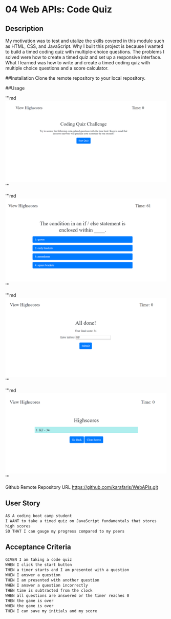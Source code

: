 # 04 Web APIs: Code Quiz

## Description
My motivation was to test and utalize the skills covered in this module such as HTML, CSS, and JavaScript. Why I built this project is because I wanted to build a timed coding quiz with multiple-choice questions. The problems I solved were how to create a timed quiz and set up a responsive interface. What I learned was how to write and create a timed coding quiz with multiple choice questions and a score calculator.

##Installation
Clone the remote repository to your local repository.

##Usage

'''md
![Start Quiz - Part 1 Screenshot](assets/images/coding-quiz_Part1.png)
'''

'''md
![Taking Timed Quiz - Part 2 Screenshot](assets/images/coding-quiz_Part2.png)
'''

'''md
![Quiz Completed - Enter Initials - Part 3 Screenshot](assets/images/coding-quiz_Part3.png)
'''

'''md
![View HighScores - Part 4 Screenshot](assets/images/coding-quiz_Part4.png)
'''

Github Remote Repository URL https://github.com/karafaris/WebAPIs.git


## User Story

```
AS A coding boot camp student
I WANT to take a timed quiz on JavaScript fundamentals that stores high scores
SO THAT I can gauge my progress compared to my peers
```

## Acceptance Criteria

```
GIVEN I am taking a code quiz
WHEN I click the start button
THEN a timer starts and I am presented with a question
WHEN I answer a question
THEN I am presented with another question
WHEN I answer a question incorrectly
THEN time is subtracted from the clock
WHEN all questions are answered or the timer reaches 0
THEN the game is over
WHEN the game is over
THEN I can save my initials and my score
```

